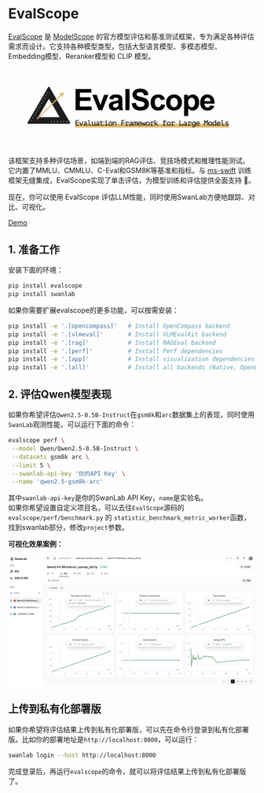 # EvalScope

[EvalScope](https://github.com/modelscope/evalscope) 是 [ModelScope](https://modelscope.cn/) 的官方模型评估和基准测试框架，专为满足各种评估需求而设计。它支持各种模型类型，包括大型语言模型、多模态模型、Embedding模型、Reranker模型和 CLIP 模型。

![evalscope-logo](./evalscope/logo.png)

该框架支持多种评估场景，如端到端的RAG评估、竞技场模式和推理性能测试。它内置了MMLU、CMMLU、C-Eval和GSM8K等基准和指标。与 [ms-swift](https://github.com/modelscope/ms-swift) 训练框架无缝集成，EvalScope实现了单击评估，为模型训练和评估提供全面支持 🚀。

现在，你可以使用 EvalScope 评估LLM性能，同时使用SwanLab方便地跟踪、对比、可视化。

[Demo](https://swanlab.cn/@ShaohonChen/perf_benchmark/charts)

## 1. 准备工作

安装下面的环境：

```bash
pip install evalscope
pip install swanlab
```

如果你需要扩展evalscope的更多功能，可以按需安装：

```bash
pip install -e '.[opencompass]'   # Install OpenCompass backend
pip install -e '.[vlmeval]'       # Install VLMEvalKit backend
pip install -e '.[rag]'           # Install RAGEval backend
pip install -e '.[perf]'          # Install Perf dependencies
pip install -e '.[app]'           # Install visualization dependencies
pip install -e '.[all]'           # Install all backends (Native, OpenCompass, VLMEvalKit, RAGEval)
```


## 2. 评估Qwen模型表现

如果你希望评估`Qwen2.5-0.5B-Instruct`在`gsm8k`和`arc`数据集上的表现，同时使用`SwanLab`观测性能，可以运行下面的命令：

```bash {5,6}
evalscope perf \
 --model Qwen/Qwen2.5-0.5B-Instruct \
 --datasets gsm8k arc \
 --limit 5 \
 --swanlab-api-key '你的API Key' \
 --name 'qwen2.5-gsm8k-arc'
```

其中`swanlab-api-key`是你的SwanLab API Key，`name`是实验名。  
如果你希望设置自定义项目名，可以去往`EvalScope`源码的 `evalscope/perf/benchmark.py` 的 `statistic_benchmark_metric_worker`函数，找到swanlab部分，修改`project`参数。

**可视化效果案例：**

![](./evalscope/show.png)

## 上传到私有化部署版

如果你希望将评估结果上传到私有化部署版，可以先在命令行登录到私有化部署版。比如你的部署地址是`http://localhost:8000`，可以运行：

```bash
swanlab login --host http://localhost:8000
```

完成登录后，再运行`evalscope`的命令，就可以将评估结果上传到私有化部署版了。